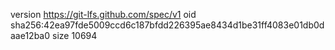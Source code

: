 version https://git-lfs.github.com/spec/v1
oid sha256:42ea97fde5009ccd6c187bfdd226395ae8434d1be31ff4083e01db0daae12ba0
size 10694

